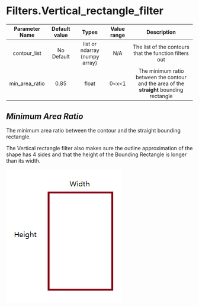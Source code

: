# Filters.Vertical_rectangle_filter

| Parameter Name | Default value | Types | Value range | Description | 
| :---: |  :---: | :---: | :---: | :---: |
| contour_list | No Default | list or ndarray (numpy array)| N/A | The list of the contours that the function filters out |
| min_area_ratio | 0.85 | float | 0<x<1 | The minimum ratio between the contour and the area of the **straight** bounding rectangle |

## *Minimum Area Ratio*
The minimum area ratio between the contour and the straight bounding rectangle. 

The Vertical rectangle filter also makes sure the outline approximation of the shape has 4 sides and that the height
of the Bounding Rectangle is longer than its width.

![](https://github.com/1937Elysium/Ovl-Python/blob/master/Pictures/Vertical%20Rectangle.png)
